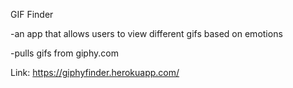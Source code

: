 GIF Finder

-an app that allows users to view different gifs based on emotions

-pulls gifs from giphy.com


Link: https://giphyfinder.herokuapp.com/
